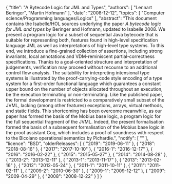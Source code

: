 {
    "title": "A Bytecode Logic for JML and Types",
    "authors": [
        "Lennart Beringer",
        "Martin Hofmann"
    ],
    "date": "2008-12-12",
    "topics": [
        "Computer science/Programming languages/Logics"
    ],
    "abstract": "This document contains the Isabelle/HOL sources underlying the paper <i>A bytecode logic for JML and types</i> by Beringer and Hofmann, updated to Isabelle 2008. We present a program logic for a subset of sequential Java bytecode that is suitable for representing both, features found in high-level specification language JML as well as interpretations of high-level type systems. To this end, we introduce a fine-grained collection of assertions, including strong invariants, local annotations and VDM-reminiscent partial-correctness specifications. Thanks to a goal-oriented structure and interpretation of judgements, verification may proceed without recourse to an additional control flow analysis. The suitability for interpreting intensional type systems is illustrated by the proof-carrying-code style encoding of a type system for a first-order functional language which guarantees a constant upper bound on the number of objects allocated throughout an execution, be the execution terminating or non-terminating. Like the published paper, the formal development is restricted to a comparatively small subset of the JVML, lacking (among other features) exceptions, arrays, virtual methods, and static fields. This shortcoming has been overcome meanwhile, as our paper has formed the basis of the Mobius base logic, a program logic for the full sequential fragment of the JVML. Indeed, the present formalisation formed the basis of a subsequent formalisation of the Mobius base logic in the proof assistant Coq, which includes a proof of soundness with respect to the Bicolano operational semantics by Pichardie.",
    "notify": [
        ""
    ],
    "licence": "BSD",
    "olderReleases": [
        {
            "2019": "2019-06-11"
        },
        {
            "2018": "2018-08-16"
        },
        {
            "2017": "2017-10-10"
        },
        {
            "2016-1": "2016-12-17"
        },
        {
            "2016": "2016-02-22"
        },
        {
            "2015": "2015-05-27"
        },
        {
            "2014": "2014-08-28"
        },
        {
            "2013-2": "2013-12-11"
        },
        {
            "2013-1": "2013-11-17"
        },
        {
            "2013": "2013-02-16"
        },
        {
            "2012": "2012-05-24"
        },
        {
            "2011-1": "2011-10-11"
        },
        {
            "2011": "2011-02-11"
        },
        {
            "2009-2": "2010-06-30"
        },
        {
            "2009-1": "2009-12-12"
        },
        {
            "2009": "2009-04-29"
        },
        {
            "2008": "2008-12-22"
        }
    ]
}